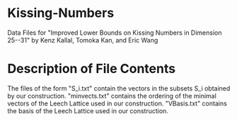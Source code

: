 # Kissing-Numbers
Data Files for "Improved Lower Bounds on Kissing Numbers in Dimension 25--31" by Kenz Kallal, Tomoka Kan, and Eric Wang
# Description of File Contents
The files of the form "S_i.txt" contain the vectors in the subsets S_i obtained by our construction. 
"minvects.txt" contains the ordering of the minimal vectors of the Leech Lattice used in our construction.
"VBasis.txt" contains the basis of the Leech Lattice used in our construction. 
